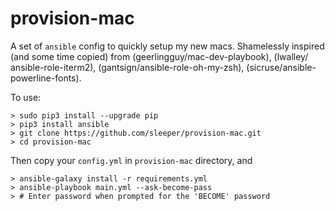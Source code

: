 # provision-mac

A set of `ansible` config to quickly setup my new macs.
Shamelessly inspired (and some time copied) from (geerlingguy/mac-dev-playbook), (lwalley/ ansible-role-iterm2), (gantsign/ansible-role-oh-my-zsh), (sicruse/ansible-powerline-fonts).

To use:
```
> sudo pip3 install --upgrade pip
> pip3 install ansible
> git clone https://github.com/sleeper/provision-mac.git
> cd provision-mac
```
Then copy your `config.yml` in `provision-mac` directory, and

```
> ansible-galaxy install -r requirements.yml
> ansible-playbook main.yml --ask-become-pass
> # Enter password when prompted for the 'BECOME' password
```
